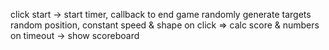 click start ->
    start timer, callback to end game
    randomly generate targets  
        random position, constant speed & shape
        on click => calc score & numbers
on timeout ->
    show scoreboard
    
